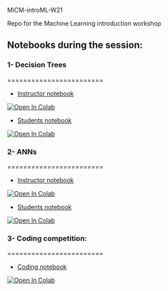 MiCM-introML-W21

Repo for the Machine Learning introduction workshop

##  Notebooks during the session: 

### 1- Decision Trees
========================

* [Instructor notebook](https://colab.research.google.com/github/abdelrahman-ayad/MiCM-introML-W21/blob/main/notebooks/DecisionTrees_Instructor.ipynb)
<a href="https://colab.research.google.com/github/abdelrahman-ayad/MiCM-introML-W21/blob/main/notebooks/DecisionTrees_Instructor.ipynb">
  <img src="https://colab.research.google.com/assets/colab-badge.svg" alt="Open In Colab"/>
</a>


* [Students notebook](https://colab.research.google.com/github/abdelrahman-ayad/MiCM-introML-W21/blob/main/notebooks/DecisionTrees_Students.ipynb)
<a href="https://colab.research.google.com/github/abdelrahman-ayad/MiCM-introML-W21/blob/main/notebooks/DecisionTrees_Students.ipynb">
  <img src="https://colab.research.google.com/assets/colab-badge.svg" alt="Open In Colab"/>
</a>

### 2- ANNs
========================

*   [Instructor notebook](https://colab.research.google.com/github/abdelrahman-ayad/MiCM-introML-W21/blob/main/notebooks/ANNs_Instructor.ipynb)
<a href="https://colab.research.google.com/github/abdelrahman-ayad/MiCM-introML-W21/blob/main/notebooks/ANNs_Instructor.ipynb">
  <img src="https://colab.research.google.com/assets/colab-badge.svg" alt="Open In Colab"/>
</a>

*  [Students notebook](https://colab.research.google.com/github/abdelrahman-ayad/MiCM-introML-W21/blob/main/notebooks/ANNs_students.ipynb)
<a href="https://colab.research.google.com/github/abdelrahman-ayad/MiCM-introML-W21/blob/main/notebooks/ANNs_students.ipynb">
  <img src="https://colab.research.google.com/assets/colab-badge.svg" alt="Open In Colab"/>
</a>

### 3- Coding competition: 
========================

*  [Coding notebook](https://colab.research.google.com/github/abdelrahman-ayad/MiCM-introML-W21/blob/main/notebooks/Coding_competition.ipynb)
  <a href="https://colab.research.google.com/github/abdelrahman-ayad/MiCM-introML-W21/blob/main/notebooks/Coding_competition.ipynb">
  <img src="https://colab.research.google.com/assets/colab-badge.svg" alt="Open In Colab"/>
</a>


